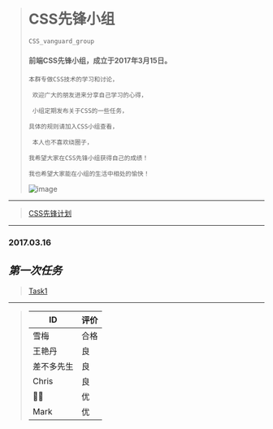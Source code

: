 >    # CSS先锋小组
>     CSS_vanguard_group
>                
> ####  前端CSS先锋小组，成立于2017年3月15日。
>
>     本群专做CSS技术的学习和讨论，
>
>      欢迎广大的朋友进来分享自己学习的心得，
>
>      小组定期发布关于CSS的一些任务，
>
>     具体的规则请加入CSS小组查看，
>
>      本人也不喜欢绕圈子，
>
>     我希望大家在CSS先锋小组获得自己的成绩！
>
>     我也希望大家能在小组的生活中相处的愉快！
>     
>      
>![image](http://mmbiz.qpic.cn/mmbiz_png/XDRSSguXlR4I0vO2ATzoNItYib7cibuaeicfc6iapXicSMWpDzjX6DyoDxUvicEzy5ktembrJajRYuRC42YuSbOIpOFw/640?wx_fmt=png&tp=webp&wxfrom=5&wx_lazy=1)
---
>[CSS先锋计划](https://mp.weixin.qq.com/s?__biz=MzI4ODA1MTMwOQ==&mid=2247483688&idx=1&sn=2af4588d4cffc50f4c7f4a0f2f7713d3&chksm=ebc5182adcb2913cb3e849fbafadd2f4944682b46d0fc3b555cfd812ece6f01efe9f54b241ae#rd)

---

### 2017.03.16

***第一次任务***
---
> [Task1](http://mp.weixin.qq.com/s/-fulS8uVqkhQ-SUKTu6yPQ)
---
>ID | 评价
>---|---
>雪梅 | 合格
>王艳丹 | 良
>差不多先生|良
>Chris|良
>🐝🐝|优
>Mark|优
